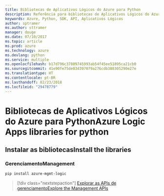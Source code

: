 ```yaml
---
title: Bibliotecas de Aplicativos Lógicos do Azure para Python
description: Referência para bibliotecas de Aplicativos Lógicos do Azure para Python
keywords: Azure, Python, SDK, API, Aplicativos Lógicos
author: sptramer
ms.author: sttramer
manager: douge
ms.date: 07/10/2017
ms.topic: article
ms.prod: azure
ms.technology: azure
ms.devlang: python
ms.service: multiple
ms.openlocfilehash: b17d796c37809745993ab54f45ee51895ca21cb0
ms.sourcegitcommit: 41e90fe75de03d397079a276cdb388305290e27e
ms.translationtype: HT
ms.contentlocale: pt-BR
ms.lasthandoff: 02/23/2018
ms.locfileid: "29478779"
---
```

# <a name="azure-logic-apps-libraries-for-python"></a><span data-ttu-id="ab989-104">Bibliotecas de Aplicativos Lógicos do Azure para Python</span><span class="sxs-lookup"><span data-stu-id="ab989-104">Azure Logic Apps libraries for python</span></span>

## <a name="install-the-libraries"></a><span data-ttu-id="ab989-105">Instalar as bibliotecas</span><span class="sxs-lookup"><span data-stu-id="ab989-105">Install the libraries</span></span>


### <a name="management"></a><span data-ttu-id="ab989-106">Gerenciamento</span><span class="sxs-lookup"><span data-stu-id="ab989-106">Management</span></span>

```bash
pip install azure-mgmt-logic
```
> [!div class="nextstepaction"]
> [<span data-ttu-id="ab989-107">Explorar as APIs de gerenciamento</span><span class="sxs-lookup"><span data-stu-id="ab989-107">Explore the Management APIs</span></span>](/python/api/overview/azure/logicapps/management)